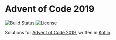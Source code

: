 # Advent of Code 2019

[![Build Status](https://travis-ci.org/michaelbull/advent-2019.svg?branch=master)](https://travis-ci.org/michaelbull/advent-2019) [![License](https://img.shields.io/github/license/michaelbull/advent-2019.svg)](https://github.com/michaelbull/advent-2019/blob/master/LICENSE)

Solutions for [Advent of Code 2019][aoc], written in [Kotlin][kt].

[aoc]: https://adventofcode.com/2019/
[kt]: https://kotlinlang.org/
